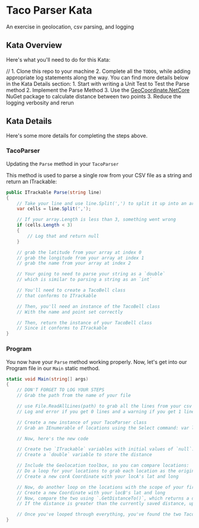 # Taco Parser Kata

An exercise in geolocation, csv parsing, and logging

## Kata Overview

Here's what you'll need to do for this Kata:

// 1. Clone this repo to your machine
2. Complete all the `TODO`s, while adding appropriate log statements along the way. You can find more details below in the Kata Details section:
    1. Start with writing a Unit Test to Test the Parse method
    2. Implement the Parse Method
    3. Use the [GeoCoordinate.NetCore](https://www.nuget.org/packages/GeoCoordinate.NetCore/) NuGet package to calculate distance between two points
3. Reduce the logging verbosity and rerun

## Kata Details

Here's some more details for completing the steps above.

### TacoParser

Updating the `Parse` method in your `TacoParser`

This method is used to parse a single row from your CSV file as a string and return an ITrackable:

```csharp
public ITrackable Parse(string line)
{
    // Take your line and use line.Split(',') to split it up into an array of strings, separated by the char ','
    var cells = line.Split(',');

    // If your array.Length is less than 3, something went wrong
    if (cells.Length < 3)
    {
        // Log that and return null
    }

    // grab the latitude from your array at index 0
    // grab the longitude from your array at index 1
    // grab the name from your array at index 2

    // Your going to need to parse your string as a `double`
    // which is similar to parsing a string as an `int`

    // You'll need to create a TacoBell class
    // that conforms to ITrackable

    // Then, you'll need an instance of the TacoBell class
    // With the name and point set correctly

    // Then, return the instance of your TacoBell class
    // Since it conforms to ITrackable
}
```

### Program

You now have your `Parse` method working properly. Now, let's get into our Program file in our `Main` static method.

```csharp
static void Main(string[] args)
{
    // DON'T FORGET TO LOG YOUR STEPS
    // Grab the path from the name of your file

    // use File.ReadAllLines(path) to grab all the lines from your csv file
    // Log and error if you get 0 lines and a warning if you get 1 line

    // Create a new instance of your TacoParser class
    // Grab an IEnumerable of locations using the Select command: var locations = lines.Select(parser.Parse);

    // Now, here's the new code

    // Create two `ITrackable` variables with initial values of `null`. These will be used to store your two taco bells that are the furthest from each other.
    // Create a `double` variable to store the distance

    // Include the Geolocation toolbox, so you can compare locations: `using GeoCoordinatePortable;`
    // Do a loop for your locations to grab each location as the origin (perhaps: `locA`)
    // Create a new corA Coordinate with your locA's lat and long

    // Now, do another loop on the locations with the scope of your first loop, so you can grab the "destination" location (perhaps: `locB`)
    // Create a new Coordinate with your locB's lat and long
    // Now, compare the two using `.GetDistanceTo()`, which returns a double
    // If the distance is greater than the currently saved distance, update the distance and the two `ITrackable` variables you set above

    // Once you've looped through everything, you've found the two Taco Bells furthest away from each other.
}
```

